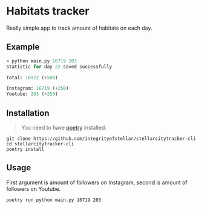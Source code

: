 # Habitats tracker
Really simple app to track amount of habitats on each day.

## Example
```python
» python main.py 16719 203
Statistic for day 22 saved successfully

Total: 16922 (+500)

Instagram: 16719 (+250)
Youtube: 203 (+250)
```

## Installation
> You need to have [poetry](https://python-poetry.org/) installed.
```
git clone https://github.com/integrityofstellar/stellarcitytracker-cli
cd stellarcitytracker-cli
poetry install
```

## Usage
First argument is amount of followers on Instagram, second is amount of followers on Youtube.
```
poetry run python main.py 16719 203
```
